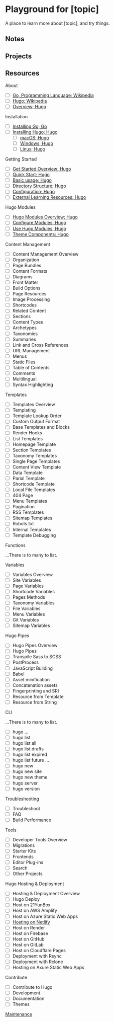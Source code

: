 # Playground for [topic]

A place to learn more about [topic], and try things.

## Notes

<!-- - [ ] [course-title; author](link)
- [x] [course-title; author](link) *last updated: ##/##/##* -->

## Projects

<!-- - [ ] project-title (file-path)
- [ ] [course-title; author](notes-link) project-title (file-path)
- [ ] [course-title; author](notes-link) [projects](link)
- [x] project-title (file-path) *last updated: ##/##/##* -->

## Resources

About

- [ ] [Go, Programming Language; Wikipedia](https://en.wikipedia.org/wiki/Go_(programming_language))
- [ ] [Hugo; Wikipedia](https://en.wikipedia.org/wiki/Hugo_(software))
- [ ] [Overview; Hugo](https://gohugo.io/about/)

Installation

- [ ] [Installing Go; Go](https://go.dev/doc/install)
- [ ] [Installing Hugo; Hugo](https://gohugo.io/installation/)
    - [ ] [macOS; Hugo]()
    - [ ] [Windows; Hugo]()
    - [ ] [Linux; Hugo]()

Getting Started

- [ ] [Get Started Overview; Hugo](https://gohugo.io/getting-started/)
- [ ] [Quick Start; Hugo](https://gohugo.io/getting-started/quick-start/)
- [ ] [Basic usage; Hugo](https://gohugo.io/getting-started/usage/)
- [ ] [Directory Structure; Hugo](https://gohugo.io/getting-started/directory-structure/)
- [ ] [Configuration; Hugo](https://gohugo.io/getting-started/configuration/)
- [ ] [External Learning Resources; Hugo](https://gohugo.io/getting-started/external-learning-resources/)

Hugo Modules

- [ ] [Hugo Modules Overview; Hugo](https://gohugo.io/hugo-modules/)
- [ ] [Configure Modules; Hugo](https://gohugo.io/hugo-modules/configuration/)
- [ ] [Use Hugo Modules; Hugo](https://gohugo.io/hugo-modules/use-modules/)
- [ ] [Theme Components; Hugo](https://gohugo.io/hugo-modules/theme-components/)

Content Management

- [ ] Content Management Overview
- [ ] Organization
- [ ] Page Bundles
- [ ] Content Formats
- [ ] Diagrams
- [ ] Front Matter
- [ ] Build Options
- [ ] Page Resources
- [ ] Image Processing
- [ ] Shortcodes
- [ ] Related Content
- [ ] Sections
- [ ] Content Types
- [ ] Archetypes
- [ ] Taxonomies
- [ ] Summaries
- [ ] Link and Cross References
- [ ] URL Management
- [ ] Menus
- [ ] Static Files
- [ ] Table of Contents
- [ ] Comments
- [ ] Multilingual
- [ ] Syntax Highlighting

Templates

- [ ] Templates Overview
- [ ] Templating
- [ ] Template Lookup Order
- [ ] Custom Output Format
- [ ] Base Templates and Blocks
- [ ] Render Hooks
- [ ] List Templates
- [ ] Homepage Template
- [ ] Section Templates
- [ ] Taxonomy Templates
- [ ] Single Page Templates
- [ ] Content View Template
- [ ] Data Template
- [ ] Parial Template
- [ ] Shortcode Template
- [ ] Local File Templates
- [ ] 404 Page
- [ ] Menu Templates
- [ ] Pagination
- [ ] RSS Templates
- [ ] Sitemap Templates
- [ ] Robots.txt
- [ ] Internal Templates
- [ ] Template Debugging

Functions

...There is to many to list.

Variables

- [ ] Variables Overview
- [ ] Site Variables
- [ ] Page Variables
- [ ] Shortcode Variables
- [ ] Pages Methods
- [ ] Taxonomy Variables
- [ ] File Variables
- [ ] Menu Variables
- [ ] Git Variables
- [ ] Sitemap Variables

Hugo Pipes

- [ ] Hugo Pipes Overview
- [ ] Hugo Pipes
- [ ] Transpile Sass to SCSS
- [ ] PostProcess
- [ ] JavaScript Building
- [ ] Babel
- [ ] Asset minification
- [ ] Concatenation assets
- [ ] Fingerprinting and SRI
- [ ] Resource from Template
- [ ] Resource from String

CLI

...There is to many to list.

- [ ] hugo
...
- [ ] hugo list
- [ ] hugo list all
- [ ] hugo list drafts
- [ ] hugo list expired
- [ ] hugo list future
...
- [ ] hugo new
- [ ] hugo new site
- [ ] hugo new theme
- [ ] hugo server
- [ ] hugo version

Troubleshooting

- [ ] Troubleshoot
- [ ] FAQ
- [ ] Build Performance

Tools

- [ ] Developer Tools Overview
- [ ] Migrations
- [ ] Starter Kits
- [ ] Frontends
- [ ] Editor Plug-ins
- [ ] Search
- [ ] Other Projects

Hugo Hosting & Deployment

- [ ] Hosting & Deployment Overview
- [ ] Hugo Deploy
- [ ] Host on 21YunBox
- [ ] Host on AWS Amplify
- [ ] Host on Azure Static Web Apps
- [ ] [Hosting on Netlify](https://gohugo.io/hosting-and-deployment/hosting-on-netlify/)
- [ ] Host on Render
- [ ] Host on Firebase
- [ ] Host on GitHub
- [ ] Host on GitLab
- [ ] Host on Cloudflare Pages
- [ ] Deployment with Rsync
- [ ] Deployment with Rclone
- [ ] Hosting on Axure Static Web Apps

Contribute

- [ ] Contribute to Hugo
- [ ] Development
- [ ] Documentation
- [ ] Themes

[Maintenance](https://gohugo.io/maintenance/)

<!-- 
Themes

- [ ] [Hugo New Theme; Hugo](https://gohugo.io/commands/hugo_new_theme/)
- [ ] [Hugo Themes](https://themes.gohugo.io/)
- [ ] [Installing & Using Themes; Mike Dane](https://www.mikedane.com/static-site-generators/hugo/installing-using-themes) 
-->